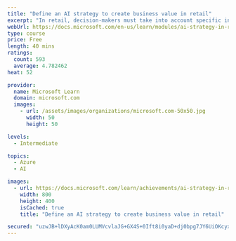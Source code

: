 ```yaml
---
title: "Define an AI strategy to create business value in retail"
excerpt: "In retail, decision-makers must take into account specific industry considerations before they can realize the true transformational power of AI in the enterprise. To create real business value, a comprehensive understanding of all the strategic components is required."
webUrl: https://docs.microsoft.com/en-us/learn/modules/ai-strategy-in-retail/
type: course
price: Free
length: 40 mins
ratings:
  count: 593
  average: 4.782462
heat: 52

provider:
  name: Microsoft Learn
  domain: microsoft.com
  images:
    - url: /assets/images/organizations/microsoft.com-50x50.jpg
      width: 50
      height: 50

levels:
  - Intermediate

topics:
  - Azure
  - AI

images:
  - url: https://docs.microsoft.com/learn/achievements/ai-strategy-in-retail-social.png
    width: 800
    height: 400
    isCached: true
    title: "Define an AI strategy to create business value in retail"

secured: "uzwJB+lDXyAcK0am0LUMVcvlaJG+GX4S+0Ift8i0yaD+dj0bpg7JY6UiOKcyxznrikjqAojjLLEN61AXwcTXxXEaFkMf8cX5UU9MT7A57KfHvhvaiUL1vJA0jSwpmaGIz5VTbhbj8DN2kCDaGElGmePfh/Mz8/fohcrRf2DfTOPdEX5s+2Kdv1TU6EmLjr+gT2bXmN0kC6bdLDumsu/emAVe24pgQeokVeGHIrVCjBmRGvNjxk2qY2+kOuxpEwk+7trwWN9SE/PUWXtFi/rDMl47MR5IT5RhytwrnwQ9tYkVYXNJEPu9ZyvisDEeuxBbpUZjnosXwojEt5NRi+/z5l6O5qPQksKrL52jKGJj5kezOPNJyJ8DtUUpKwc8+rl12Bf7Z2n40Rnp/Z44+ZUI9g==;ICNa9AAHdLsRzWX9UuFnOA=="
---
```



